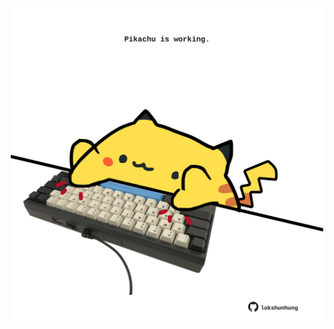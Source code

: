 <!-- built at 23/02/2021, 19:01:21 UTC -->
<p align="center">
  <img width="500" height="500" src="./ReadmeImage.svg">
</p>
